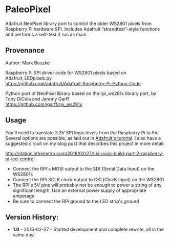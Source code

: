 # PaleoPixel

Adafruit NeoPixel library port to control the older WS2801 pixels from Raspberry Pi hardware SPI. Includes Adafruit “strandtest”-style functions and performs a self-test if run as main.


## Provenance

Author: Mark Boszko

Raspberry Pi SPI driver code for WS2801 pixels based on Adafruit_LEDpixels.py  
https://github.com/adafruit/Adafruit-Raspberry-Pi-Python-Code

Python port of NeoPixel library based on the rpi_ws281x library port, by Tony DiCola and Jeremy Garff  
https://github.com/jgarff/rpi_ws281x


## Usage

You'll need to translate 3.3V SPI logic levels from the Raspberry Pi to 5V. Several options are possible, as laid out in [Adafruit's tutorial](https://learn.adafruit.com/neopixels-on-raspberry-pi/wiring). I also have a suggested circuit on my blog post that describes this project in more detail:

http://stationinthemetro.com/2016/02/27/tiki-nook-build-part-2-raspberry-pi-led-control

- Connect the RPi's MOSI output to the SDI (Serial Data Input) on the WS2801s
- Connect the RPi SCLK clock output to CKI (ClocK Input) on the WS2801
- The RPi's 5V pins will probably not be enough to power a string of any significant length. Use an external power supply of appropriate amperage
- Be sure to connect the RPi ground to the LED strip's ground


## Version History:

- **1.0** - 2016-02-27 - Started development and complete rewrite, all in the same day!